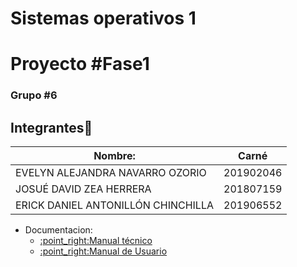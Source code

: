 # Sistemas operativos 1
# Proyecto #Fase1
### Grupo #6
## Integrantes💁

| Nombre:                     | Carné     |
| --------------------------- | --------- |
| EVELYN ALEJANDRA NAVARRO OZORIO   | 201902046 |
| JOSUÉ DAVID ZEA HERRERA     | 201807159 |
| ERICK DANIEL ANTONILLÓN CHINCHILLA | 201906552 |

<ul>
  <li>Documentacion:
    <ul>
       <li><a href="https://github.com/eAntillon/SO1_Proyecto/tree/main/Fase1/frontend/ManualTecnico.md" target="_blank">:point_right:Manual técnico</a></li>
       <li><a href="https://github.com/eAntillon/SO1_Proyecto/tree/main/Fase1/frontend/ManualTecnico.md/ManualUsuario.md" target="_blank">:point_right:Manual de Usuario</a></li>
    </ul>
  </li>
</ul>